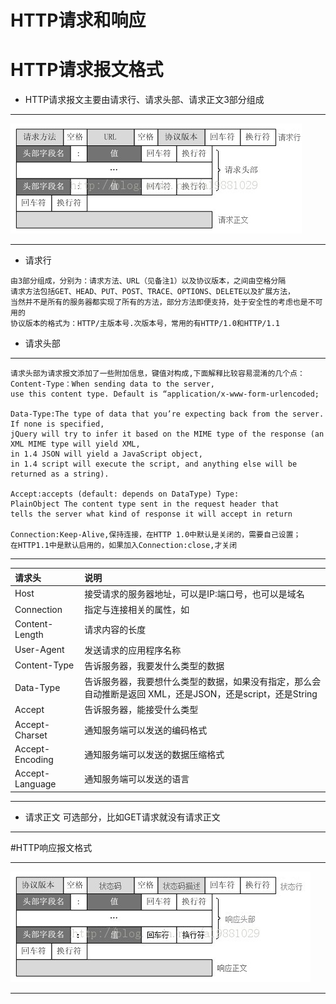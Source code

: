 # HTTP请求和响应


# HTTP请求报文格式
* HTTP请求报文主要由请求行、请求头部、请求正文3部分组成
***
![HTTP请求报文格式](https://github.com/Harrdy2018/Graphic-Http/blob/master/HTTP%E8%AF%B7%E6%B1%82%E6%8A%A5%E6%96%87%E6%A0%BC%E5%BC%8F.png)
***
* 请求行
```
由3部分组成，分别为：请求方法、URL（见备注1）以及协议版本，之间由空格分隔
请求方法包括GET、HEAD、PUT、POST、TRACE、OPTIONS、DELETE以及扩展方法，
当然并不是所有的服务器都实现了所有的方法，部分方法即便支持，处于安全性的考虑也是不可用的
协议版本的格式为：HTTP/主版本号.次版本号，常用的有HTTP/1.0和HTTP/1.1
```

* 请求头部
***
```
请求头部为请求报文添加了一些附加信息，键值对构成,下面解释比较容易混淆的几个点：
Content-Type：When sending data to the server, 
use this content type. Default is “application/x-www-form-urlencoded;

Data-Type:The type of data that you’re expecting back from the server. 
If none is specified, 
jQuery will try to infer it based on the MIME type of the response (an XML MIME type will yield XML,
in 1.4 JSON will yield a JavaScript object,
in 1.4 script will execute the script, and anything else will be returned as a string).

Accept:accepts (default: depends on DataType) Type: 
PlainObject The content type sent in the request header that
tells the server what kind of response it will accept in return

Connection:Keep-Alive,保持连接，在HTTP 1.0中默认是关闭的，需要自己设置；
在HTTP1.1中是默认启用的，如果加入Connection:close,才关闭
```
***
|请求头|说明|
|:-----|:-----|
|Host|接受请求的服务器地址，可以是IP:端口号，也可以是域名|
|Connection|指定与连接相关的属性，如|
|Content-Length|请求内容的长度|
|User-Agent|发送请求的应用程序名称|
|Content-Type|告诉服务器，我要发什么类型的数据|
|Data-Type|告诉服务器，我要想什么类型的数据，如果没有指定，那么会自动推断是返回 XML，还是JSON，还是script，还是String|
|Accept|告诉服务器，能接受什么类型|
|Accept-Charset|通知服务端可以发送的编码格式|
|Accept-Encoding|通知服务端可以发送的数据压缩格式|
|Accept-Language|通知服务端可以发送的语言|

***
* 请求正文
可选部分，比如GET请求就没有请求正文

***
#HTTP响应报文格式
***
![HTTP响应报文格式](https://github.com/Harrdy2018/Graphic-Http/blob/master/HTTP%E5%93%8D%E5%BA%94%E6%8A%A5%E6%96%87%E6%A0%BC%E5%BC%8F.png)
***
